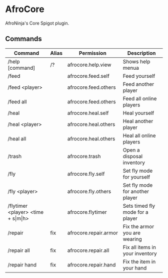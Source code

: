 # AfroCore

AfroNinja's Core  Spigot plugin.

## Commands

Command|Alias|Permission|Description
-------|-----|----------|-----------
/help [command]|/?|afrocore.help.view|Shows help menua
/feed||afrocore.feed.self|Feed yourself
/feed \<player>||afrocore.feed.others|Feed another player
/feed all||afrocore.feed.others|Feed all online players
/heal||afrocore.heal.self|Heal yourself
/heal \<player>||afrocore.heal.others|Heal another player
/heal all||afrocore.heal.others|Heal all online players
/trash||afrocore.trash|Open a disposal inventory
/fly||afrocore.fly.self|Set fly mode for yourself
/fly \<player>||afrocore.fly.others|Set fly mode for another player
/flytimer \<player> <time + s&#124;m&#124;h>||afrocore.flytimer|Sets timed fly mode for a player
/repair|fix|afrocore.repair.armor|Fix the armor you are wearing
/repair all|fix|afrocore.repair.all|Fix all items in your inventory
/repair hand|fix|afrocore.repair.hand|Fix the item in your hand
